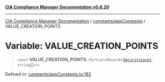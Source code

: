 [**CIA Compliance Manager Documentation v0.8.20**](../../../README.md)

***

[CIA Compliance Manager Documentation](../../../modules.md) / [constants/appConstants](../README.md) / VALUE\_CREATION\_POINTS

# Variable: VALUE\_CREATION\_POINTS

> `const` **VALUE\_CREATION\_POINTS**: `Partial`\<`Record`\<[`SecurityLevel`](../../../types/cia/type-aliases/SecurityLevel.md), `string`[]\>\>

Defined in: [constants/appConstants.ts:182](https://github.com/Hack23/cia-compliance-manager/blob/9180e2700dca841f6711d7243c036db4de73db57/src/constants/appConstants.ts#L182)
